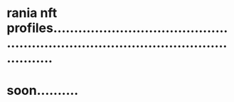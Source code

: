 # rania nft profiles..........................................................................................................
# soon..........
